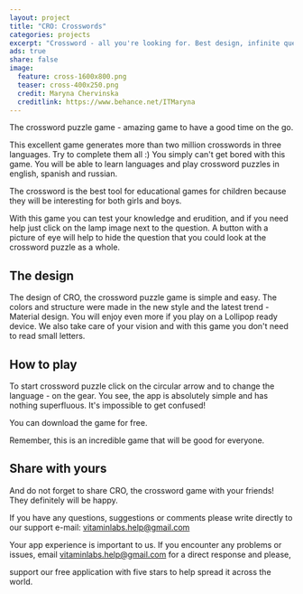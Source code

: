 ```yaml
---
layout: project
title: "CRO: Crosswords"
categories: projects
excerpt: "Crossword - all you're looking for. Best design, infinite questions, super game."
ads: true
share: false
image:
  feature: cross-1600x800.png
  teaser: cross-400x250.png
  credit: Maryna Chervinska
  creditlink: https://www.behance.net/ITMaryna
---
```


The crossword puzzle game - amazing game to have a good time on the go.

This excellent game generates more than two million crosswords in three languages. Try to complete them all :) You simply can't get bored with this game. You will be able to learn languages and play crossword puzzles in english, spanish and russian.

The crossword is the best tool for educational games for children because they will be interesting for both girls and boys.

With this game you can test your knowledge and erudition, and if you need help just click on the lamp image next to the question. A button with a picture of eye will help to hide the question that you could look at the crossword puzzle as a whole.

## The design

The design of CRO, the crossword puzzle game is simple and easy. The colors and structure were made in the new style and the latest trend - Material design. You will enjoy even more if you play on a Lollipop ready device. We also take care of your vision and with this game you don't need to read small letters. 

## How to play
To start crossword puzzle click on the circular arrow and to change the language - on the gear. You see, the app is absolutely simple and has nothing superfluous. It's impossible to get confused!

You can download the game for free.

Remember, this is an incredible game that will be good for everyone.

## Share with yours

And do not forget to share CRO, the crossword game with your friends! They definitely will be happy.

If you have any questions, suggestions or comments please write directly to our support e-mail:
vitaminlabs.help@gmail.com

Your app experience is important to us. If you encounter any problems or issues, email vitaminlabs.help@gmail.com for a direct response and please, 

support our free application with five stars to help spread it across the world.
